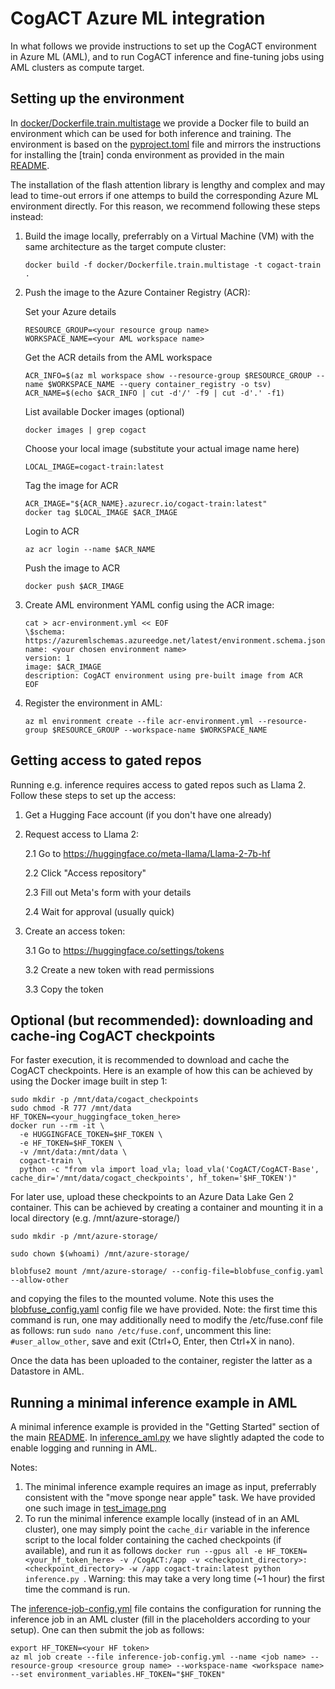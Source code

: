 # CogACT Azure ML integration

In what follows we provide instructions to set up the CogACT environment in Azure ML (AML), and to run CogACT inference and fine-tuning jobs using AML clusters as compute target.

## Setting up the environment
In [docker/Dockerfile.train.multistage](../../docker/Dockerfile.train.multistage) we provide a Docker file to build an environment which can be used for both inference and training. The environment is based on the [pyproject.toml](../../pyproject.toml) file and mirrors the instructions for installing the [train] conda environment as provided in the main [README](../../README.md).

The installation of the flash attention library is lengthy and complex and may lead to time-out errors if one attemps to build the corresponding Azure ML environment directly. For this reason, we recommend following these steps instead:


1. Build the image locally, preferrably on a Virtual Machine (VM) with the same architecture as the target compute cluster: 

    ```console
    docker build -f docker/Dockerfile.train.multistage -t cogact-train .
    ```

2. Push the image to the Azure Container Registry (ACR):

    Set your Azure details

    ```console
    RESOURCE_GROUP=<your resource group name>
    WORKSPACE_NAME=<your AML workspace name>
    ```

    Get the ACR details from the AML workspace
    ```console
    ACR_INFO=$(az ml workspace show --resource-group $RESOURCE_GROUP --name $WORKSPACE_NAME --query container_registry -o tsv) ACR_NAME=$(echo $ACR_INFO | cut -d'/' -f9 | cut -d'.' -f1)
    ```


    List available Docker images (optional)
    ```console
    docker images | grep cogact
    ```

    Choose your local image (substitute your actual image name here)
    ```console
    LOCAL_IMAGE=cogact-train:latest
    ```

    Tag the image for ACR
    ```console
    ACR_IMAGE="${ACR_NAME}.azurecr.io/cogact-train:latest"
    docker tag $LOCAL_IMAGE $ACR_IMAGE
    ```

    Login to ACR
    ```console
    az acr login --name $ACR_NAME
    ```

    Push the image to ACR
    ```console
    docker push $ACR_IMAGE
    ```

3. Create AML environment YAML config using the ACR image:
    ```console
    cat > acr-environment.yml << EOF
    \$schema: https://azuremlschemas.azureedge.net/latest/environment.schema.json
    name: <your chosen environment name>
    version: 1
    image: $ACR_IMAGE
    description: CogACT environment using pre-built image from ACR
    EOF
    ```

4. Register the environment in AML:
    ```console
    az ml environment create --file acr-environment.yml --resource-group $RESOURCE_GROUP --workspace-name $WORKSPACE_NAME
    ```

## Getting access to gated repos
Running e.g. inference requires access to gated repos such as Llama 2. Follow these steps to set up the access:

1. Get a Hugging Face account (if you don't have one already)

2. Request access to Llama 2:

    2.1 Go to https://huggingface.co/meta-llama/Llama-2-7b-hf
    
    2.2 Click "Access repository"
    
    2.3 Fill out Meta's form with your details
    
    2.4 Wait for approval (usually quick)

3. Create an access token:

    3.1 Go to https://huggingface.co/settings/tokens
    
    3.2 Create a new token with read permissions
    
    3.3 Copy the token

## Optional (but recommended): downloading and cache-ing CogACT checkpoints
For faster execution, it is recommended to download and cache the CogACT checkpoints. Here is an example of how this can be achieved by using the Docker image built in step 1:
```console
sudo mkdir -p /mnt/data/cogact_checkpoints
sudo chmod -R 777 /mnt/data
HF_TOKEN=<your_huggingface_token_here>
docker run --rm -it \
  -e HUGGINGFACE_TOKEN=$HF_TOKEN \
  -e HF_TOKEN=$HF_TOKEN \
  -v /mnt/data:/mnt/data \
  cogact-train \
  python -c "from vla import load_vla; load_vla('CogACT/CogACT-Base', cache_dir='/mnt/data/cogact_checkpoints', hf_token='$HF_TOKEN')"
``` 

For later use, upload these checkpoints to an Azure Data Lake Gen 2 container. This can be achieved by creating a container and mounting it in a local directory (e.g. /mnt/azure-storage/)

```console
sudo mkdir -p /mnt/azure-storage/

sudo chown $(whoami) /mnt/azure-storage/

blobfuse2 mount /mnt/azure-storage/ --config-file=blobfuse_config.yaml --allow-other
````

and copying the files to the mounted volume. Note this uses the [blobfuse_config.yaml](blofuse_config.yaml) config file we have provided. Note: the first time this command is run, one may
additionally need to modify the /etc/fuse.conf file as follows: run `sudo nano /etc/fuse.conf`, 
uncomment this line: `#user_allow_other`, save and exit (Ctrl+O, Enter, then Ctrl+X in nano).
 
Once the data has been uploaded to the container, register the latter as a Datastore in AML.

## Running a minimal inference example in AML
A minimal inference example is provided in the "Getting Started" section of the main [README](../../README.md). In [inference_aml.py](inference_aml.py) we have slightly adapted the code to enable logging and running in AML. 

Notes:

1. The minimal inference example requires an image as input, preferrably consistent with the "move sponge near apple" task. We have provided one such image in [test_image.png](test_image.png)
2. To run the minimal inference example locally (instead of in an AML cluster), one may simply point the `cache_dir` variable in the inference script to the local folder containing the cached checkpoints (if available), and run it as follows `docker run --gpus all -e HF_TOKEN=<your_hf_token_here> -v /CogACT:/app -v <checkpoint_directory>:<checkpoint_directory> -w /app cogact-train:latest python inference.py
`. Warning: this may take a very long time (~1 hour) the first time the command is run.

The [inference-job-config.yml](inference-job-config.yml) file contains the configuration for running the inference job in an AML cluster (fill in the placeholders according to your setup). One can then submit the job as follows:

```console
export HF_TOKEN=<your HF token>
az ml job create --file inference-job-config.yml --name <job name> --resource-group <resource group name> --workspace-name <workspace name> --set environment_variables.HF_TOKEN="$HF_TOKEN"
```